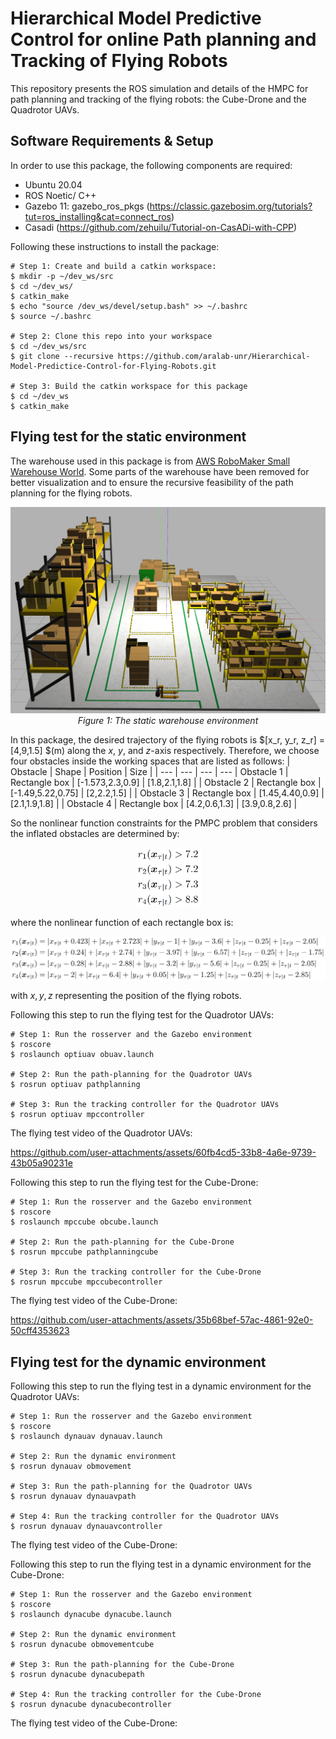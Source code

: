 # Hierarchical Model Predictive Control for online Path planning and Tracking of Flying Robots

This repository presents the ROS simulation and details of the HMPC for path planning and tracking of the flying robots: the Cube-Drone and the Quadrotor UAVs.

## Software Requirements & Setup

In order to use this package, the following components are required:

- Ubuntu 20.04
- ROS Noetic/ C++
- Gazebo 11: gazebo_ros_pkgs (https://classic.gazebosim.org/tutorials?tut=ros_installing&cat=connect_ros)
- Casadi (https://github.com/zehuilu/Tutorial-on-CasADi-with-CPP)

Following these instructions to install the package:

```shell
# Step 1: Create and build a catkin workspace:
$ mkdir -p ~/dev_ws/src
$ cd ~/dev_ws/
$ catkin_make
$ echo "source /dev_ws/devel/setup.bash" >> ~/.bashrc
$ source ~/.bashrc

# Step 2: Clone this repo into your workspace
$ cd ~/dev_ws/src
$ git clone --recursive https://github.com/aralab-unr/Hierarchical-Model-Predictice-Control-for-Flying-Robots.git

# Step 3: Build the catkin workspace for this package
$ cd ~/dev_ws
$ catkin_make
```

## Flying test for the static environment

The warehouse used in this package is from [AWS RoboMaker Small Warehouse World](https://github.com/aws-robotics/aws-robomaker-small-warehouse-world). Some parts of the warehouse have been removed for better visualization and to ensure the recursive feasibility of the path planning for the flying robots.
<p align="center">
  <img src="/images/warehouse.png" alt="Warehouse Environment" width="700"/>
  <br/>
  <em>Figure 1: The static warehouse environment</em>
</p>

In this package, the desired trajectory of the flying robots is  $[x_r, y_r, z_r] = [4,9,1.5] $(m)  along the $x$, $y$, and $z$-axis respectively. Therefore, we choose four obstacles inside the working spaces that are listed as follows:
| Obstacle | Shape | Position | Size |
| --- | --- | --- | --- 
| Obstacle 1 | Rectangle box | [-1.573,2.3,0.9] | [1.8,2.1,1.8] |
| Obstacle 2 | Rectangle box | [-1.49,5.22,0.75] | [2,2.2,1.5] |
| Obstacle 3 | Rectangle box | [1.45,4.40,0.9] | [2.1,1.9,1.8] |
| Obstacle 4 | Rectangle box | [4.2,0.6,1.3] | [3.9,0.8,2.6] |

So the nonlinear function constraints for the PMPC problem that considers the inflated obstacles are determined by:

<p align="center">
  <img src="/images/function.png" alt="Warehouse Environment" width="105" />
  <br/>
</p>

where the nonlinear function of each rectangle box is:

<p align="center">
  <img src="/images/constraints.png" alt="Warehouse Environment" width="750" />
  <br/>
</p>

with $x,y,z$ representing the position of the flying robots.

Following this step to run the flying test for the Quadrotor UAVs:

```shell
# Step 1: Run the rosserver and the Gazebo environment 
$ roscore
$ roslaunch optiuav obuav.launch

# Step 2: Run the path-planning for the Quadrotor UAVs
$ rosrun optiuav pathplanning

# Step 3: Run the tracking controller for the Quadrotor UAVs
$ rosrun optiuav mpccontroller
```

The flying test video of the Quadrotor UAVs:

https://github.com/user-attachments/assets/60fb4cd5-33b8-4a6e-9739-43b05a90231e


Following this step to run the flying test for the Cube-Drone:

```shell
# Step 1: Run the rosserver and the Gazebo environment 
$ roscore
$ roslaunch mpccube obcube.launch

# Step 2: Run the path-planning for the Cube-Drone
$ rosrun mpccube pathplanningcube

# Step 3: Run the tracking controller for the Cube-Drone
$ rosrun mpccube mpccubecontroller
```

The flying test video of the Cube-Drone:

https://github.com/user-attachments/assets/35b68bef-57ac-4861-92e0-50cff4353623


## Flying test for the dynamic environment


Following this step to run the flying test in a dynamic environment for the Quadrotor UAVs:

```shell
# Step 1: Run the rosserver and the Gazebo environment 
$ roscore
$ roslaunch dynauav dynauav.launch

# Step 2: Run the dynamic environment
$ rosrun dynauav obmovement

# Step 3: Run the path-planning for the Quadrotor UAVs
$ rosrun dynauav dynauavpath

# Step 4: Run the tracking controller for the Quadrotor UAVs
$ rosrun dynauav dynauavcontroller
```

The flying test video of the Cube-Drone:

Following this step to run the flying test in a dynamic environment for the Cube-Drone:

```shell
# Step 1: Run the rosserver and the Gazebo environment 
$ roscore
$ roslaunch dynacube dynacube.launch

# Step 2: Run the dynamic environment
$ rosrun dynacube obmovementcube

# Step 3: Run the path-planning for the Cube-Drone
$ rosrun dynacube dynacubepath

# Step 4: Run the tracking controller for the Cube-Drone
$ rosrun dynacube dynacubecontroller
```

The flying test video of the Cube-Drone:



